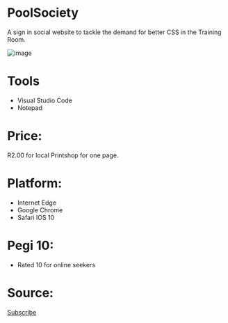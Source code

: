 # PoolSociety 
A sign in social website to tackle the demand for better CSS in the Training Room. 

![image](https://user-images.githubusercontent.com/75079699/119485483-6b018c00-bd57-11eb-99ab-2f6cb348760c.png)

# Tools
* Visual Studio Code
* Notepad

# Price:
 R2.00 for local Printshop for one page. 
 
# Platform: 
* Internet Edge
* Google Chrome 
* Safari IOS 10

# Pegi 10:
* Rated 10 for online seekers 

# Source: 
<a href = "https://edu.gcfglobal.org/en/" > Subscribe <a/> 

